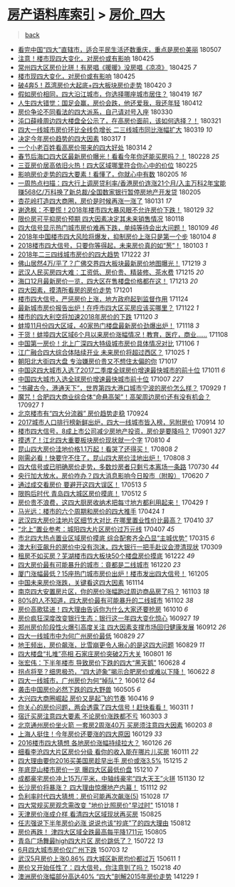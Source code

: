 [房产语料库索引](../../README.md)  > [房价_四大](房价_四大.md)
====
> [back](../README.md)

- [看完中国“四大”直辖市，适合平民生活还数重庆，重点是房价美丽](http://jkwz.applinzi.com/ittc/7100279856187311114.html#%E7%9C%8B%E5%AE%8C%E4%B8%AD%E5%9B%BD%E2%80%9C%E5%9B%9B%E5%A4%A7%E2%80%9D%E7%9B%B4%E8%BE%96%E5%B8%82%EF%BC%8C%E9%80%82%E5%90%88%E5%B9%B3%E6%B0%91%E7%94%9F%E6%B4%BB%E8%BF%98%E6%95%B0%E9%87%8D%E5%BA%86%EF%BC%8C%E9%87%8D%E7%82%B9%E6%98%AF%E6%88%BF%E4%BB%B7%E7%BE%8E%E4%B8%BD) 180507  
- [注意！楼市现四大变化，对房价或有影响](http://jkwz.applinzi.com/ittc/7096004190591779850.html#%E6%B3%A8%E6%84%8F%EF%BC%81%E6%A5%BC%E5%B8%82%E7%8E%B0%E5%9B%9B%E5%A4%A7%E5%8F%98%E5%8C%96%EF%BC%8C%E5%AF%B9%E6%88%BF%E4%BB%B7%E6%88%96%E6%9C%89%E5%BD%B1%E5%93%8D) 180425  
- [常州四大区房价比拼！有房唱《暖暖》没房唱《凉凉》](http://jkwz.applinzi.com/ittc/7095918153626551303.html#%E5%B8%B8%E5%B7%9E%E5%9B%9B%E5%A4%A7%E5%8C%BA%E6%88%BF%E4%BB%B7%E6%AF%94%E6%8B%BC%EF%BC%81%E6%9C%89%E6%88%BF%E5%94%B1%E3%80%8A%E6%9A%96%E6%9A%96%E3%80%8B%E6%B2%A1%E6%88%BF%E5%94%B1%E3%80%8A%E5%87%89%E5%87%89%E3%80%8B) 180425 *7* 
- [楼市现四大变化，对房价或有影响](http://jkwz.applinzi.com/ittc/7095872518147802122.html#%E6%A5%BC%E5%B8%82%E7%8E%B0%E5%9B%9B%E5%A4%A7%E5%8F%98%E5%8C%96%EF%BC%8C%E5%AF%B9%E6%88%BF%E4%BB%B7%E6%88%96%E6%9C%89%E5%BD%B1%E5%93%8D) 180425  
- [破4奔5！荔湾房价大起底+四大板块房价走势](http://jkwz.applinzi.com/ittc/7094070641336779792.html#%E7%A0%B44%E5%A5%945%EF%BC%81%E8%8D%94%E6%B9%BE%E6%88%BF%E4%BB%B7%E5%A4%A7%E8%B5%B7%E5%BA%95%2B%E5%9B%9B%E5%A4%A7%E6%9D%BF%E5%9D%97%E6%88%BF%E4%BB%B7%E8%B5%B0%E5%8A%BF) 180420 *3* 
- [假如房价相同，四大沿江城市，你选择哪座城市居住？](http://jkwz.applinzi.com/ittc/7093716257985790993.html#%E5%81%87%E5%A6%82%E6%88%BF%E4%BB%B7%E7%9B%B8%E5%90%8C%EF%BC%8C%E5%9B%9B%E5%A4%A7%E6%B2%BF%E6%B1%9F%E5%9F%8E%E5%B8%82%EF%BC%8C%E4%BD%A0%E9%80%89%E6%8B%A9%E5%93%AA%E5%BA%A7%E5%9F%8E%E5%B8%82%E5%B1%85%E4%BD%8F%EF%BC%9F) 180419 *167* 
- [人生四大错觉：国足会赢，房价会跌，他还爱我，我还年轻 ​​​](http://jkwz.applinzi.com/ittc/7090773209274385414.html#%E4%BA%BA%E7%94%9F%E5%9B%9B%E5%A4%A7%E9%94%99%E8%A7%89%EF%BC%9A%E5%9B%BD%E8%B6%B3%E4%BC%9A%E8%B5%A2%EF%BC%8C%E6%88%BF%E4%BB%B7%E4%BC%9A%E8%B7%8C%EF%BC%8C%E4%BB%96%E8%BF%98%E7%88%B1%E6%88%91%EF%BC%8C%E6%88%91%E8%BF%98%E5%B9%B4%E8%BD%BB+%E2%80%8B%E2%80%8B%E2%80%8B) 180412  
- [房价争论不同看法的四大派系，自己请对号入座](http://jkwz.applinzi.com/ittc/7086201666288501777.html#%E6%88%BF%E4%BB%B7%E4%BA%89%E8%AE%BA%E4%B8%8D%E5%90%8C%E7%9C%8B%E6%B3%95%E7%9A%84%E5%9B%9B%E5%A4%A7%E6%B4%BE%E7%B3%BB%EF%BC%8C%E8%87%AA%E5%B7%B1%E8%AF%B7%E5%AF%B9%E5%8F%B7%E5%85%A5%E5%BA%A7) 180330  
- [沌口薛峰周边四大楼盘全公示了，在高房价面前，该如何选择？！](http://jkwz.applinzi.com/ittc/7083004794136691723.html#%E6%B2%8C%E5%8F%A3%E8%96%9B%E5%B3%B0%E5%91%A8%E8%BE%B9%E5%9B%9B%E5%A4%A7%E6%A5%BC%E7%9B%98%E5%85%A8%E5%85%AC%E7%A4%BA%E4%BA%86%EF%BC%8C%E5%9C%A8%E9%AB%98%E6%88%BF%E4%BB%B7%E9%9D%A2%E5%89%8D%EF%BC%8C%E8%AF%A5%E5%A6%82%E4%BD%95%E9%80%89%E6%8B%A9%EF%BC%9F%EF%BC%81) 180321  
- [四大一线城市房价环比全线负增长 二三线城市同比涨幅扩大](http://jkwz.applinzi.com/ittc/7082134655384159242.html#%E5%9B%9B%E5%A4%A7%E4%B8%80%E7%BA%BF%E5%9F%8E%E5%B8%82%E6%88%BF%E4%BB%B7%E7%8E%AF%E6%AF%94%E5%85%A8%E7%BA%BF%E8%B4%9F%E5%A2%9E%E9%95%BF+%E4%BA%8C%E4%B8%89%E7%BA%BF%E5%9F%8E%E5%B8%82%E5%90%8C%E6%AF%94%E6%B6%A8%E5%B9%85%E6%89%A9%E5%A4%A7) 180319 *10* 
- [决定今年房价趋势的四大因素](http://jkwz.applinzi.com/ittc/7081406479582364679.html#%E5%86%B3%E5%AE%9A%E4%BB%8A%E5%B9%B4%E6%88%BF%E4%BB%B7%E8%B6%8B%E5%8A%BF%E7%9A%84%E5%9B%9B%E5%A4%A7%E5%9B%A0%E7%B4%A0) 180317 *1* 
- [一个小老百姓看高房价带来的四大好处](http://jkwz.applinzi.com/ittc/7080289817533613063.html#%E4%B8%80%E4%B8%AA%E5%B0%8F%E8%80%81%E7%99%BE%E5%A7%93%E7%9C%8B%E9%AB%98%E6%88%BF%E4%BB%B7%E5%B8%A6%E6%9D%A5%E7%9A%84%E5%9B%9B%E5%A4%A7%E5%A5%BD%E5%A4%84) 180314 *2* 
- [春节后海口四大区最新房价曝光！看看今年你还能买房吗？！](http://jkwz.applinzi.com/ittc/7075050102232450065.html#%E6%98%A5%E8%8A%82%E5%90%8E%E6%B5%B7%E5%8F%A3%E5%9B%9B%E5%A4%A7%E5%8C%BA%E6%9C%80%E6%96%B0%E6%88%BF%E4%BB%B7%E6%9B%9D%E5%85%89%EF%BC%81%E7%9C%8B%E7%9C%8B%E4%BB%8A%E5%B9%B4%E4%BD%A0%E8%BF%98%E8%83%BD%E4%B9%B0%E6%88%BF%E5%90%97%EF%BC%9F%EF%BC%81) 180228 *25* 
- [三亚房价居高依旧火热！四大区域哪里符合你心中的价位](http://jkwz.applinzi.com/ittc/7073982142608835590.html#%E4%B8%89%E4%BA%9A%E6%88%BF%E4%BB%B7%E5%B1%85%E9%AB%98%E4%BE%9D%E6%97%A7%E7%81%AB%E7%83%AD%EF%BC%81%E5%9B%9B%E5%A4%A7%E5%8C%BA%E5%9F%9F%E5%93%AA%E9%87%8C%E7%AC%A6%E5%90%88%E4%BD%A0%E5%BF%83%E4%B8%AD%E7%9A%84%E4%BB%B7%E4%BD%8D) 180225  
- [影响房价走势的四大要素！看懂了，你就心中有数](http://jkwz.applinzi.com/ittc/7066532677442602000.html#%E5%BD%B1%E5%93%8D%E6%88%BF%E4%BB%B7%E8%B5%B0%E5%8A%BF%E7%9A%84%E5%9B%9B%E5%A4%A7%E8%A6%81%E7%B4%A0%EF%BC%81%E7%9C%8B%E6%87%82%E4%BA%86%EF%BC%8C%E4%BD%A0%E5%B0%B1%E5%BF%83%E4%B8%AD%E6%9C%89%E6%95%B0) 180205 *16* 
- [一周热点扫描：四大行上调房贷利率/香港房价连涨21个月/入主万科2年宝能赚568亿/万科换了新总裁/全国数家银行暂停房地产开发贷](http://jkwz.applinzi.com/ittc/7066496110225261578.html#%E4%B8%80%E5%91%A8%E7%83%AD%E7%82%B9%E6%89%AB%E6%8F%8F%EF%BC%9A%E5%9B%9B%E5%A4%A7%E8%A1%8C%E4%B8%8A%E8%B0%83%E6%88%BF%E8%B4%B7%E5%88%A9%E7%8E%87%2F%E9%A6%99%E6%B8%AF%E6%88%BF%E4%BB%B7%E8%BF%9E%E6%B6%A821%E4%B8%AA%E6%9C%88%2F%E5%85%A5%E4%B8%BB%E4%B8%87%E7%A7%912%E5%B9%B4%E5%AE%9D%E8%83%BD%E8%B5%9A568%E4%BA%BF%2F%E4%B8%87%E7%A7%91%E6%8D%A2%E4%BA%86%E6%96%B0%E6%80%BB%E8%A3%81%2F%E5%85%A8%E5%9B%BD%E6%95%B0%E5%AE%B6%E9%93%B6%E8%A1%8C%E6%9A%82%E5%81%9C%E6%88%BF%E5%9C%B0%E4%BA%A7%E5%BC%80%E5%8F%91%E8%B4%B7) 180205  
- [杏花岭打造四大商圈，房价是时候再涨一涨了](http://jkwz.applinzi.com/ittc/7064744380357674001.html#%E6%9D%8F%E8%8A%B1%E5%B2%AD%E6%89%93%E9%80%A0%E5%9B%9B%E5%A4%A7%E5%95%86%E5%9C%88%EF%BC%8C%E6%88%BF%E4%BB%B7%E6%98%AF%E6%97%B6%E5%80%99%E5%86%8D%E6%B6%A8%E4%B8%80%E6%B6%A8%E4%BA%86) 180131 *17* 
- [谢逸枫：不要慌！2018年楼市四大暴风眼不允许房价下跌！](http://jkwz.applinzi.com/ittc/7064130390954869770.html#%E8%B0%A2%E9%80%B8%E6%9E%AB%EF%BC%9A%E4%B8%8D%E8%A6%81%E6%85%8C%EF%BC%812018%E5%B9%B4%E6%A5%BC%E5%B8%82%E5%9B%9B%E5%A4%A7%E6%9A%B4%E9%A3%8E%E7%9C%BC%E4%B8%8D%E5%85%81%E8%AE%B8%E6%88%BF%E4%BB%B7%E4%B8%8B%E8%B7%8C%EF%BC%81) 180129 *32* 
- [限价房可平抑房价预期 四大因素决定其未来销售情况](http://jkwz.applinzi.com/ittc/7059945516974998534.html#%E9%99%90%E4%BB%B7%E6%88%BF%E5%8F%AF%E5%B9%B3%E6%8A%91%E6%88%BF%E4%BB%B7%E9%A2%84%E6%9C%9F+%E5%9B%9B%E5%A4%A7%E5%9B%A0%E7%B4%A0%E5%86%B3%E5%AE%9A%E5%85%B6%E6%9C%AA%E6%9D%A5%E9%94%80%E5%94%AE%E6%83%85%E5%86%B5) 180118  
- [四大信号显示热门城市房价难再下跌，单纯等待会出大问题！](http://jkwz.applinzi.com/ittc/7056642366918624266.html#%E5%9B%9B%E5%A4%A7%E4%BF%A1%E5%8F%B7%E6%98%BE%E7%A4%BA%E7%83%AD%E9%97%A8%E5%9F%8E%E5%B8%82%E6%88%BF%E4%BB%B7%E9%9A%BE%E5%86%8D%E4%B8%8B%E8%B7%8C%EF%BC%8C%E5%8D%95%E7%BA%AF%E7%AD%89%E5%BE%85%E4%BC%9A%E5%87%BA%E5%A4%A7%E9%97%AE%E9%A2%98%EF%BC%81) 180109 *46* 
- [2018年中国楼市四大风险将爆发，抑制房价上涨只是第一个步](http://jkwz.applinzi.com/ittc/7054709640246330378.html#2018%E5%B9%B4%E4%B8%AD%E5%9B%BD%E6%A5%BC%E5%B8%82%E5%9B%9B%E5%A4%A7%E9%A3%8E%E9%99%A9%E5%B0%86%E7%88%86%E5%8F%91%EF%BC%8C%E6%8A%91%E5%88%B6%E6%88%BF%E4%BB%B7%E4%B8%8A%E6%B6%A8%E5%8F%AA%E6%98%AF%E7%AC%AC%E4%B8%80%E4%B8%AA%E6%AD%A5) 180104 *8* 
- [2018楼市四大信号，只要你等得起，未来房价真的如“葱”！](http://jkwz.applinzi.com/ittc/7054293632113181706.html#2018%E6%A5%BC%E5%B8%82%E5%9B%9B%E5%A4%A7%E4%BF%A1%E5%8F%B7%EF%BC%8C%E5%8F%AA%E8%A6%81%E4%BD%A0%E7%AD%89%E5%BE%97%E8%B5%B7%EF%BC%8C%E6%9C%AA%E6%9D%A5%E6%88%BF%E4%BB%B7%E7%9C%9F%E7%9A%84%E5%A6%82%E2%80%9C%E8%91%B1%E2%80%9D%EF%BC%81) 180103 *1* 
- [2018年二三四线城市房价的四大趋势](http://jkwz.applinzi.com/ittc/7050036367537472529.html#2018%E5%B9%B4%E4%BA%8C%E4%B8%89%E5%9B%9B%E7%BA%BF%E5%9F%8E%E5%B8%82%E6%88%BF%E4%BB%B7%E7%9A%84%E5%9B%9B%E5%A4%A7%E8%B6%8B%E5%8A%BF) 171222 *31* 
- [佛山居然4万/平了？广佛交界四大板块最新房价地图曝光！](http://jkwz.applinzi.com/ittc/7048816250505921553.html#%E4%BD%9B%E5%B1%B1%E5%B1%85%E7%84%B64%E4%B8%87%2F%E5%B9%B3%E4%BA%86%EF%BC%9F%E5%B9%BF%E4%BD%9B%E4%BA%A4%E7%95%8C%E5%9B%9B%E5%A4%A7%E6%9D%BF%E5%9D%97%E6%9C%80%E6%96%B0%E6%88%BF%E4%BB%B7%E5%9C%B0%E5%9B%BE%E6%9B%9D%E5%85%89%EF%BC%81) 171219 *3* 
- [武汉人民买房四大难：工资低、房价贵、精装修、茶水费](http://jkwz.applinzi.com/ittc/7047253261680116753.html#%E6%AD%A6%E6%B1%89%E4%BA%BA%E6%B0%91%E4%B9%B0%E6%88%BF%E5%9B%9B%E5%A4%A7%E9%9A%BE%EF%BC%9A%E5%B7%A5%E8%B5%84%E4%BD%8E%E3%80%81%E6%88%BF%E4%BB%B7%E8%B4%B5%E3%80%81%E7%B2%BE%E8%A3%85%E4%BF%AE%E3%80%81%E8%8C%B6%E6%B0%B4%E8%B4%B9) 171215 *20* 
- [海口12月最新房价一览，四大区在售楼盘价格都在这！](http://jkwz.applinzi.com/ittc/7046660844320982032.html#%E6%B5%B7%E5%8F%A312%E6%9C%88%E6%9C%80%E6%96%B0%E6%88%BF%E4%BB%B7%E4%B8%80%E8%A7%88%EF%BC%8C%E5%9B%9B%E5%A4%A7%E5%8C%BA%E5%9C%A8%E5%94%AE%E6%A5%BC%E7%9B%98%E4%BB%B7%E6%A0%BC%E9%83%BD%E5%9C%A8%E8%BF%99%EF%BC%81) 171213 *20* 
- [四大因素，摸清所看房的房价走势](http://jkwz.applinzi.com/ittc/7042067909575181329.html#%E5%9B%9B%E5%A4%A7%E5%9B%A0%E7%B4%A0%EF%BC%8C%E6%91%B8%E6%B8%85%E6%89%80%E7%9C%8B%E6%88%BF%E7%9A%84%E6%88%BF%E4%BB%B7%E8%B5%B0%E5%8A%BF) 171201  
- [楼市四大信号，严惩房价上涨，地方政府起到监督作用](http://jkwz.applinzi.com/ittc/7039562571932238865.html#%E6%A5%BC%E5%B8%82%E5%9B%9B%E5%A4%A7%E4%BF%A1%E5%8F%B7%EF%BC%8C%E4%B8%A5%E6%83%A9%E6%88%BF%E4%BB%B7%E4%B8%8A%E6%B6%A8%EF%BC%8C%E5%9C%B0%E6%96%B9%E6%94%BF%E5%BA%9C%E8%B5%B7%E5%88%B0%E7%9B%91%E7%9D%A3%E4%BD%9C%E7%94%A8) 171124  
- [最新城市房价报告出炉！在呼市四大区买房应该买哪里？](http://jkwz.applinzi.com/ittc/7038689215406146576.html#%E6%9C%80%E6%96%B0%E5%9F%8E%E5%B8%82%E6%88%BF%E4%BB%B7%E6%8A%A5%E5%91%8A%E5%87%BA%E7%82%89%EF%BC%81%E5%9C%A8%E5%91%BC%E5%B8%82%E5%9B%9B%E5%A4%A7%E5%8C%BA%E4%B9%B0%E6%88%BF%E5%BA%94%E8%AF%A5%E4%B9%B0%E5%93%AA%E9%87%8C%EF%BC%9F) 171122 *1* 
- [楼市的四大利空将加速2018年房价的下跌](http://jkwz.applinzi.com/ittc/7038119640566334480.html#%E6%A5%BC%E5%B8%82%E7%9A%84%E5%9B%9B%E5%A4%A7%E5%88%A9%E7%A9%BA%E5%B0%86%E5%8A%A0%E9%80%9F2018%E5%B9%B4%E6%88%BF%E4%BB%B7%E7%9A%84%E4%B8%8B%E8%B7%8C) 171120 *3* 
- [蚌埠11月份四大区域，40家热门楼盘最新房价劲爆出炉！](http://jkwz.applinzi.com/ittc/7037354484756382737.html#%E8%9A%8C%E5%9F%A011%E6%9C%88%E4%BB%BD%E5%9B%9B%E5%A4%A7%E5%8C%BA%E5%9F%9F%EF%BC%8C40%E5%AE%B6%E7%83%AD%E9%97%A8%E6%A5%BC%E7%9B%98%E6%9C%80%E6%96%B0%E6%88%BF%E4%BB%B7%E5%8A%B2%E7%88%86%E5%87%BA%E7%82%89%EF%BC%81) 171118 *3* 
- [干货！蚌埠四大区域6个月以来房价涨幅情况！教育，医疗，商业……](http://jkwz.applinzi.com/ittc/7033492898266498064.html#%E5%B9%B2%E8%B4%A7%EF%BC%81%E8%9A%8C%E5%9F%A0%E5%9B%9B%E5%A4%A7%E5%8C%BA%E5%9F%9F6%E4%B8%AA%E6%9C%88%E4%BB%A5%E6%9D%A5%E6%88%BF%E4%BB%B7%E6%B6%A8%E5%B9%85%E6%83%85%E5%86%B5%EF%BC%81%E6%95%99%E8%82%B2%EF%BC%8C%E5%8C%BB%E7%96%97%EF%BC%8C%E5%95%86%E4%B8%9A%E2%80%A6%E2%80%A6) 171108  
- [中国第一房价！北上广深四大特级城市房价具体情况对比](http://jkwz.applinzi.com/ittc/7032950842406208528.html#%E4%B8%AD%E5%9B%BD%E7%AC%AC%E4%B8%80%E6%88%BF%E4%BB%B7%EF%BC%81%E5%8C%97%E4%B8%8A%E5%B9%BF%E6%B7%B1%E5%9B%9B%E5%A4%A7%E7%89%B9%E7%BA%A7%E5%9F%8E%E5%B8%82%E6%88%BF%E4%BB%B7%E5%85%B7%E4%BD%93%E6%83%85%E5%86%B5%E5%AF%B9%E6%AF%94) 171106 *1* 
- [江广融合四大综合体陆续开业 未来房价将超过西区？](http://jkwz.applinzi.com/ittc/7028333789284140048.html#%E6%B1%9F%E5%B9%BF%E8%9E%8D%E5%90%88%E5%9B%9B%E5%A4%A7%E7%BB%BC%E5%90%88%E4%BD%93%E9%99%86%E7%BB%AD%E5%BC%80%E4%B8%9A+%E6%9C%AA%E6%9D%A5%E6%88%BF%E4%BB%B7%E5%B0%86%E8%B6%85%E8%BF%87%E8%A5%BF%E5%8C%BA%EF%BC%9F) 171025 *1* 
- [朝阳北大街四大盘 专治嫌房价贵又不想住太偏的你](http://jkwz.applinzi.com/ittc/7025220895805801489.html#%E6%9C%9D%E9%98%B3%E5%8C%97%E5%A4%A7%E8%A1%97%E5%9B%9B%E5%A4%A7%E7%9B%98+%E4%B8%93%E6%B2%BB%E5%AB%8C%E6%88%BF%E4%BB%B7%E8%B4%B5%E5%8F%88%E4%B8%8D%E6%83%B3%E4%BD%8F%E5%A4%AA%E5%81%8F%E7%9A%84%E4%BD%A0) 171017  
- [中国这四大城市入选了2017二季度全球房价增速最快城市的前十位](http://jkwz.applinzi.com/ittc/7023317664242598929.html#%E4%B8%AD%E5%9B%BD%E8%BF%99%E5%9B%9B%E5%A4%A7%E5%9F%8E%E5%B8%82%E5%85%A5%E9%80%89%E4%BA%862017%E4%BA%8C%E5%AD%A3%E5%BA%A6%E5%85%A8%E7%90%83%E6%88%BF%E4%BB%B7%E5%A2%9E%E9%80%9F%E6%9C%80%E5%BF%AB%E5%9F%8E%E5%B8%82%E7%9A%84%E5%89%8D%E5%8D%81%E4%BD%8D) 171011 *6* 
- [中国四大城市入选全球房价增速最快城市前十位](http://jkwz.applinzi.com/ittc/7021496258471134225.html#%E4%B8%AD%E5%9B%BD%E5%9B%9B%E5%A4%A7%E5%9F%8E%E5%B8%82%E5%85%A5%E9%80%89%E5%85%A8%E7%90%83%E6%88%BF%E4%BB%B7%E5%A2%9E%E9%80%9F%E6%9C%80%E5%BF%AB%E5%9F%8E%E5%B8%82%E5%89%8D%E5%8D%81%E4%BD%8D) 171007 *227* 
- [“书藏古今，港通天下”，世界第四大港口城市宁波的房价怎么样？](http://jkwz.applinzi.com/ittc/7018828425249424401.html#%E2%80%9C%E4%B9%A6%E8%97%8F%E5%8F%A4%E4%BB%8A%EF%BC%8C%E6%B8%AF%E9%80%9A%E5%A4%A9%E4%B8%8B%E2%80%9D%EF%BC%8C%E4%B8%96%E7%95%8C%E7%AC%AC%E5%9B%9B%E5%A4%A7%E6%B8%AF%E5%8F%A3%E5%9F%8E%E5%B8%82%E5%AE%81%E6%B3%A2%E7%9A%84%E6%88%BF%E4%BB%B7%E6%80%8E%E4%B9%88%E6%A0%B7%EF%BC%9F) 170929 *1* 
- [魔咒！合肥四大商业综合体“命悬高架”！高架周边房价还有没有机会？](http://jkwz.applinzi.com/ittc/7017930069803271185.html#%E9%AD%94%E5%92%92%EF%BC%81%E5%90%88%E8%82%A5%E5%9B%9B%E5%A4%A7%E5%95%86%E4%B8%9A%E7%BB%BC%E5%90%88%E4%BD%93%E2%80%9C%E5%91%BD%E6%82%AC%E9%AB%98%E6%9E%B6%E2%80%9D%EF%BC%81%E9%AB%98%E6%9E%B6%E5%91%A8%E8%BE%B9%E6%88%BF%E4%BB%B7%E8%BF%98%E6%9C%89%E6%B2%A1%E6%9C%89%E6%9C%BA%E4%BC%9A%EF%BC%9F) 170927 *1* 
- [北京楼市有“四大分流器” 房价趋势走稳](http://jkwz.applinzi.com/ittc/7016796616294663185.html#%E5%8C%97%E4%BA%AC%E6%A5%BC%E5%B8%82%E6%9C%89%E2%80%9C%E5%9B%9B%E5%A4%A7%E5%88%86%E6%B5%81%E5%99%A8%E2%80%9D+%E6%88%BF%E4%BB%B7%E8%B6%8B%E5%8A%BF%E8%B5%B0%E7%A8%B3) 170924  
- [2017城市人口排行榜新鲜出炉，四大一线城市皆入榜，另附房价](http://jkwz.applinzi.com/ittc/7013182086209602576.html#2017%E5%9F%8E%E5%B8%82%E4%BA%BA%E5%8F%A3%E6%8E%92%E8%A1%8C%E6%A6%9C%E6%96%B0%E9%B2%9C%E5%87%BA%E7%82%89%EF%BC%8C%E5%9B%9B%E5%A4%A7%E4%B8%80%E7%BA%BF%E5%9F%8E%E5%B8%82%E7%9A%86%E5%85%A5%E6%A6%9C%EF%BC%8C%E5%8F%A6%E9%99%84%E6%88%BF%E4%BB%B7) 170914 *10* 
- [楼市四大信号，8成上市公司减少房地产投资，房价是要降吗？](http://jkwz.applinzi.com/ittc/7008394269059187728.html#%E6%A5%BC%E5%B8%82%E5%9B%9B%E5%A4%A7%E4%BF%A1%E5%8F%B7%EF%BC%8C8%E6%88%90%E4%B8%8A%E5%B8%82%E5%85%AC%E5%8F%B8%E5%87%8F%E5%B0%91%E6%88%BF%E5%9C%B0%E4%BA%A7%E6%8A%95%E8%B5%84%EF%BC%8C%E6%88%BF%E4%BB%B7%E6%98%AF%E8%A6%81%E9%99%8D%E5%90%97%EF%BC%9F) 170901 *327* 
- [摸透了！江北四大重要板块房价现状就一个字](http://jkwz.applinzi.com/ittc/7000096660699743249.html#%E6%91%B8%E9%80%8F%E4%BA%86%EF%BC%81%E6%B1%9F%E5%8C%97%E5%9B%9B%E5%A4%A7%E9%87%8D%E8%A6%81%E6%9D%BF%E5%9D%97%E6%88%BF%E4%BB%B7%E7%8E%B0%E7%8A%B6%E5%B0%B1%E4%B8%80%E4%B8%AA%E5%AD%97) 170810 *4* 
- [昆山四大房价洼地价格1.1万起！看哭了还得买！](http://jkwz.applinzi.com/ittc/6999424643398894608.html#%E6%98%86%E5%B1%B1%E5%9B%9B%E5%A4%A7%E6%88%BF%E4%BB%B7%E6%B4%BC%E5%9C%B0%E4%BB%B7%E6%A0%BC1.1%E4%B8%87%E8%B5%B7%EF%BC%81%E7%9C%8B%E5%93%AD%E4%BA%86%E8%BF%98%E5%BE%97%E4%B9%B0%EF%BC%81) 170808 *2* 
- [刚需必看！快要守不住了，昆山四大房价洼地出炉！](http://jkwz.applinzi.com/ittc/6999369292234359824.html#%E5%88%9A%E9%9C%80%E5%BF%85%E7%9C%8B%EF%BC%81%E5%BF%AB%E8%A6%81%E5%AE%88%E4%B8%8D%E4%BD%8F%E4%BA%86%EF%BC%8C%E6%98%86%E5%B1%B1%E5%9B%9B%E5%A4%A7%E6%88%BF%E4%BB%B7%E6%B4%BC%E5%9C%B0%E5%87%BA%E7%82%89%EF%BC%81) 170808 *3* 
- [四大信号或已明确房价走势，多数炒房者只剩亏本离场一条路](http://jkwz.applinzi.com/ittc/6995933217470022673.html#%E5%9B%9B%E5%A4%A7%E4%BF%A1%E5%8F%B7%E6%88%96%E5%B7%B2%E6%98%8E%E7%A1%AE%E6%88%BF%E4%BB%B7%E8%B5%B0%E5%8A%BF%EF%BC%8C%E5%A4%9A%E6%95%B0%E7%82%92%E6%88%BF%E8%80%85%E5%8F%AA%E5%89%A9%E4%BA%8F%E6%9C%AC%E7%A6%BB%E5%9C%BA%E4%B8%80%E6%9D%A1%E8%B7%AF) 170730 *44* 
- [央行加大放水，房价咋办？四大消息影响今日股市（附股）](http://jkwz.applinzi.com/ittc/6981149911536894981.html#%E5%A4%AE%E8%A1%8C%E5%8A%A0%E5%A4%A7%E6%94%BE%E6%B0%B4%EF%BC%8C%E6%88%BF%E4%BB%B7%E5%92%8B%E5%8A%9E%EF%BC%9F%E5%9B%9B%E5%A4%A7%E6%B6%88%E6%81%AF%E5%BD%B1%E5%93%8D%E4%BB%8A%E6%97%A5%E8%82%A1%E5%B8%82%EF%BC%88%E9%99%84%E8%82%A1%EF%BC%89) 170620 *7* 
- [通过成交看房价 要避开这四大误区！](http://jkwz.applinzi.com/ittc/6967084148727481349.html#%E9%80%9A%E8%BF%87%E6%88%90%E4%BA%A4%E7%9C%8B%E6%88%BF%E4%BB%B7+%E8%A6%81%E9%81%BF%E5%BC%80%E8%BF%99%E5%9B%9B%E5%A4%A7%E8%AF%AF%E5%8C%BA%EF%BC%81) 170513 *5* 
- [限购后时代 青岛四大城区房价摸底！](http://jkwz.applinzi.com/ittc/6966848220377383941.html#%E9%99%90%E8%B4%AD%E5%90%8E%E6%97%B6%E4%BB%A3+%E9%9D%92%E5%B2%9B%E5%9B%9B%E5%A4%A7%E5%9F%8E%E5%8C%BA%E6%88%BF%E4%BB%B7%E6%91%B8%E5%BA%95%EF%BC%81) 170512 *5* 
- [房价贵不浪费，这四大厨房收纳术把每寸地方都利用起来！](http://jkwz.applinzi.com/ittc/6961878810533299205.html#%E6%88%BF%E4%BB%B7%E8%B4%B5%E4%B8%8D%E6%B5%AA%E8%B4%B9%EF%BC%8C%E8%BF%99%E5%9B%9B%E5%A4%A7%E5%8E%A8%E6%88%BF%E6%94%B6%E7%BA%B3%E6%9C%AF%E6%8A%8A%E6%AF%8F%E5%AF%B8%E5%9C%B0%E6%96%B9%E9%83%BD%E5%88%A9%E7%94%A8%E8%B5%B7%E6%9D%A5%EF%BC%81) 170429 *1* 
- [马光远：楼市的六个周期和房价的四大推手](http://jkwz.applinzi.com/ittc/6960156373462549508.html#%E9%A9%AC%E5%85%89%E8%BF%9C%EF%BC%9A%E6%A5%BC%E5%B8%82%E7%9A%84%E5%85%AD%E4%B8%AA%E5%91%A8%E6%9C%9F%E5%92%8C%E6%88%BF%E4%BB%B7%E7%9A%84%E5%9B%9B%E5%A4%A7%E6%8E%A8%E6%89%8B) 170424 *1* 
- [武汉四大房价洼地片区细节大对比 在哪里置业性价比最高？](http://jkwz.applinzi.com/ittc/6954840436614104069.html#%E6%AD%A6%E6%B1%89%E5%9B%9B%E5%A4%A7%E6%88%BF%E4%BB%B7%E6%B4%BC%E5%9C%B0%E7%89%87%E5%8C%BA%E7%BB%86%E8%8A%82%E5%A4%A7%E5%AF%B9%E6%AF%94+%E5%9C%A8%E5%93%AA%E9%87%8C%E7%BD%AE%E4%B8%9A%E6%80%A7%E4%BB%B7%E6%AF%94%E6%9C%80%E9%AB%98%EF%BC%9F) 170410 *37* 
- [“北上”置业参考：城阳四大片区房价过万元线](http://jkwz.applinzi.com/ittc/6953714198583444485.html#%E2%80%9C%E5%8C%97%E4%B8%8A%E2%80%9D%E7%BD%AE%E4%B8%9A%E5%8F%82%E8%80%83%EF%BC%9A%E5%9F%8E%E9%98%B3%E5%9B%9B%E5%A4%A7%E7%89%87%E5%8C%BA%E6%88%BF%E4%BB%B7%E8%BF%87%E4%B8%87%E5%85%83%E7%BA%BF) 170407 *45* 
- [市北四大热点置业区域房价摸底 综合配套齐全凸显“主城优势”](http://jkwz.applinzi.com/ittc/6945150617378096133.html#%E5%B8%82%E5%8C%97%E5%9B%9B%E5%A4%A7%E7%83%AD%E7%82%B9%E7%BD%AE%E4%B8%9A%E5%8C%BA%E5%9F%9F%E6%88%BF%E4%BB%B7%E6%91%B8%E5%BA%95+%E7%BB%BC%E5%90%88%E9%85%8D%E5%A5%97%E9%BD%90%E5%85%A8%E5%87%B8%E6%98%BE%E2%80%9C%E4%B8%BB%E5%9F%8E%E4%BC%98%E5%8A%BF%E2%80%9D) 170315 *6* 
- [澳大利亚飙升的房价中没有泡沫，四大银行一把手赴议会澄清现状](http://jkwz.applinzi.com/ittc/6943027617715454981.html#%E6%BE%B3%E5%A4%A7%E5%88%A9%E4%BA%9A%E9%A3%99%E5%8D%87%E7%9A%84%E6%88%BF%E4%BB%B7%E4%B8%AD%E6%B2%A1%E6%9C%89%E6%B3%A1%E6%B2%AB%EF%BC%8C%E5%9B%9B%E5%A4%A7%E9%93%B6%E8%A1%8C%E4%B8%80%E6%8A%8A%E6%89%8B%E8%B5%B4%E8%AE%AE%E4%BC%9A%E6%BE%84%E6%B8%85%E7%8E%B0%E7%8A%B6) 170309  
- [租房不如买房？芜湖楼市四大板块50个楼盘房价摸底](http://jkwz.applinzi.com/ittc/6914369350017745925.html#%E7%A7%9F%E6%88%BF%E4%B8%8D%E5%A6%82%E4%B9%B0%E6%88%BF%EF%BC%9F%E8%8A%9C%E6%B9%96%E6%A5%BC%E5%B8%82%E5%9B%9B%E5%A4%A7%E6%9D%BF%E5%9D%9750%E4%B8%AA%E6%A5%BC%E7%9B%98%E6%88%BF%E4%BB%B7%E6%91%B8%E5%BA%95) 161222 *49* 
- [四大房价最有可能暴升的城市：竟都是二线城市](http://jkwz.applinzi.com/ittc/6913642360411259909.html#%E5%9B%9B%E5%A4%A7%E6%88%BF%E4%BB%B7%E6%9C%80%E6%9C%89%E5%8F%AF%E8%83%BD%E6%9A%B4%E5%8D%87%E7%9A%84%E5%9F%8E%E5%B8%82%EF%BC%9A%E7%AB%9F%E9%83%BD%E6%98%AF%E4%BA%8C%E7%BA%BF%E5%9F%8E%E5%B8%82) 161220 *23* 
- [厦门涨幅最低？15座热门城市房价出炉！楼市发出四大信号！](http://jkwz.applinzi.com/ittc/6908062254846444549.html#%E5%8E%A6%E9%97%A8%E6%B6%A8%E5%B9%85%E6%9C%80%E4%BD%8E%EF%BC%9F15%E5%BA%A7%E7%83%AD%E9%97%A8%E5%9F%8E%E5%B8%82%E6%88%BF%E4%BB%B7%E5%87%BA%E7%82%89%EF%BC%81%E6%A5%BC%E5%B8%82%E5%8F%91%E5%87%BA%E5%9B%9B%E5%A4%A7%E4%BF%A1%E5%8F%B7%EF%BC%81) 161205  
- [中国未来房价涨跌，关键看这四大因素](http://jkwz.applinzi.com/ittc/6900423945911534596.html#%E4%B8%AD%E5%9B%BD%E6%9C%AA%E6%9D%A5%E6%88%BF%E4%BB%B7%E6%B6%A8%E8%B7%8C%EF%BC%8C%E5%85%B3%E9%94%AE%E7%9C%8B%E8%BF%99%E5%9B%9B%E5%A4%A7%E5%9B%A0%E7%B4%A0) 161114  
- [南京四大安置房片区，你的房价涨幅跑过周边商品房了吗？](http://jkwz.applinzi.com/ittc/6896195491544433668.html#%E5%8D%97%E4%BA%AC%E5%9B%9B%E5%A4%A7%E5%AE%89%E7%BD%AE%E6%88%BF%E7%89%87%E5%8C%BA%EF%BC%8C%E4%BD%A0%E7%9A%84%E6%88%BF%E4%BB%B7%E6%B6%A8%E5%B9%85%E8%B7%91%E8%BF%87%E5%91%A8%E8%BE%B9%E5%95%86%E5%93%81%E6%88%BF%E4%BA%86%E5%90%97%EF%BC%9F) 161103 *18* 
- [80%的人不知道，四大房价最有可能暴升的二线城市](http://jkwz.applinzi.com/ittc/6895937885215130629.html#80%25%E7%9A%84%E4%BA%BA%E4%B8%8D%E7%9F%A5%E9%81%93%EF%BC%8C%E5%9B%9B%E5%A4%A7%E6%88%BF%E4%BB%B7%E6%9C%80%E6%9C%89%E5%8F%AF%E8%83%BD%E6%9A%B4%E5%8D%87%E7%9A%84%E4%BA%8C%E7%BA%BF%E5%9F%8E%E5%B8%82) 161102 *38* 
- [房价高歌猛进！四大理由告诉你为什么大家还要抢房](http://jkwz.applinzi.com/ittc/6887406880254592004.html#%E6%88%BF%E4%BB%B7%E9%AB%98%E6%AD%8C%E7%8C%9B%E8%BF%9B%EF%BC%81%E5%9B%9B%E5%A4%A7%E7%90%86%E7%94%B1%E5%91%8A%E8%AF%89%E4%BD%A0%E4%B8%BA%E4%BB%80%E4%B9%88%E5%A4%A7%E5%AE%B6%E8%BF%98%E8%A6%81%E6%8A%A2%E6%88%BF) 161010 *6* 
- [房价疯狂深度改变银行生态：银行这一年四大变化惊心](http://jkwz.applinzi.com/ittc/6882650011501855749.html#%E6%88%BF%E4%BB%B7%E7%96%AF%E7%8B%82%E6%B7%B1%E5%BA%A6%E6%94%B9%E5%8F%98%E9%93%B6%E8%A1%8C%E7%94%9F%E6%80%81%EF%BC%9A%E9%93%B6%E8%A1%8C%E8%BF%99%E4%B8%80%E5%B9%B4%E5%9B%9B%E5%A4%A7%E5%8F%98%E5%8C%96%E6%83%8A%E5%BF%83) 160927 *19* 
- [郑州房价阶段性火爆引高度关注 四大因素支撑市场回归健康发展](http://jkwz.applinzi.com/ittc/6876776436697924612.html#%E9%83%91%E5%B7%9E%E6%88%BF%E4%BB%B7%E9%98%B6%E6%AE%B5%E6%80%A7%E7%81%AB%E7%88%86%E5%BC%95%E9%AB%98%E5%BA%A6%E5%85%B3%E6%B3%A8+%E5%9B%9B%E5%A4%A7%E5%9B%A0%E7%B4%A0%E6%94%AF%E6%92%91%E5%B8%82%E5%9C%BA%E5%9B%9E%E5%BD%92%E5%81%A5%E5%BA%B7%E5%8F%91%E5%B1%95) 160912 *26* 
- [四大一线城市中为何广州房价最低](http://jkwz.applinzi.com/ittc/6871788928545326084.html#%E5%9B%9B%E5%A4%A7%E4%B8%80%E7%BA%BF%E5%9F%8E%E5%B8%82%E4%B8%AD%E4%B8%BA%E4%BD%95%E5%B9%BF%E5%B7%9E%E6%88%BF%E4%BB%B7%E6%9C%80%E4%BD%8E) 160829 *27* 
- [地王频出，房价飙涨，比雪崩更令人揪心的是这四大问题](http://jkwz.applinzi.com/ittc/6871741705136636933.html#%E5%9C%B0%E7%8E%8B%E9%A2%91%E5%87%BA%EF%BC%8C%E6%88%BF%E4%BB%B7%E9%A3%99%E6%B6%A8%EF%BC%8C%E6%AF%94%E9%9B%AA%E5%B4%A9%E6%9B%B4%E4%BB%A4%E4%BA%BA%E6%8F%AA%E5%BF%83%E7%9A%84%E6%98%AF%E8%BF%99%E5%9B%9B%E5%A4%A7%E9%97%AE%E9%A2%98) 160829 *11* 
- [四大楼盘“扎堆”亮相 石家庄房价突破2万大关](http://jkwz.applinzi.com/ittc/6861321567279252485.html#%E5%9B%9B%E5%A4%A7%E6%A5%BC%E7%9B%98%E2%80%9C%E6%89%8E%E5%A0%86%E2%80%9D%E4%BA%AE%E7%9B%B8+%E7%9F%B3%E5%AE%B6%E5%BA%84%E6%88%BF%E4%BB%B7%E7%AA%81%E7%A0%B42%E4%B8%87%E5%A4%A7%E5%85%B3) 160801 *16* 
- [张宏伟：下半年楼市 导致房价下跌的四大“黑天鹅”](http://jkwz.applinzi.com/ittc/6848842550571697156.html#%E5%BC%A0%E5%AE%8F%E4%BC%9F%EF%BC%9A%E4%B8%8B%E5%8D%8A%E5%B9%B4%E6%A5%BC%E5%B8%82+%E5%AF%BC%E8%87%B4%E6%88%BF%E4%BB%B7%E4%B8%8B%E8%B7%8C%E7%9A%84%E5%9B%9B%E5%A4%A7%E2%80%9C%E9%BB%91%E5%A4%A9%E9%B9%85%E2%80%9D) 160628 *4* 
- [拐点将至？细思极恐，“四大迹象”揭示合肥房价或难以下降！](http://jkwz.applinzi.com/ittc/6846600446256612356.html#%E6%8B%90%E7%82%B9%E5%B0%86%E8%87%B3%EF%BC%9F%E7%BB%86%E6%80%9D%E6%9E%81%E6%81%90%EF%BC%8C%E2%80%9C%E5%9B%9B%E5%A4%A7%E8%BF%B9%E8%B1%A1%E2%80%9D%E6%8F%AD%E7%A4%BA%E5%90%88%E8%82%A5%E6%88%BF%E4%BB%B7%E6%88%96%E9%9A%BE%E4%BB%A5%E4%B8%8B%E9%99%8D%EF%BC%81) 160622 *8* 
- [四大一线城市，广州房价为何“掉队”？](http://jkwz.applinzi.com/ittc/6842785993031418884.html#%E5%9B%9B%E5%A4%A7%E4%B8%80%E7%BA%BF%E5%9F%8E%E5%B8%82%EF%BC%8C%E5%B9%BF%E5%B7%9E%E6%88%BF%E4%BB%B7%E4%B8%BA%E4%BD%95%E2%80%9C%E6%8E%89%E9%98%9F%E2%80%9D%EF%BC%9F) 160612 *64* 
- [袭击中国房价必然下跌的四大野兽](http://jkwz.applinzi.com/ittc/6828788996968563717.html#%E8%A2%AD%E5%87%BB%E4%B8%AD%E5%9B%BD%E6%88%BF%E4%BB%B7%E5%BF%85%E7%84%B6%E4%B8%8B%E8%B7%8C%E7%9A%84%E5%9B%9B%E5%A4%A7%E9%87%8E%E5%85%BD) 160505 *6* 
- [大兴四大商圈崛起 房价又是起飞的节奏](http://jkwz.applinzi.com/ittc/6821752865005503493.html#%E5%A4%A7%E5%85%B4%E5%9B%9B%E5%A4%A7%E5%95%86%E5%9C%88%E5%B4%9B%E8%B5%B7+%E6%88%BF%E4%BB%B7%E5%8F%88%E6%98%AF%E8%B5%B7%E9%A3%9E%E7%9A%84%E8%8A%82%E5%A5%8F) 160416 *9* 
- [你关心的房价问题，两会透露了四大信号！赶快看看！](http://jkwz.applinzi.com/ittc/6808241729920566277.html#%E4%BD%A0%E5%85%B3%E5%BF%83%E7%9A%84%E6%88%BF%E4%BB%B7%E9%97%AE%E9%A2%98%EF%BC%8C%E4%B8%A4%E4%BC%9A%E9%80%8F%E9%9C%B2%E4%BA%86%E5%9B%9B%E5%A4%A7%E4%BF%A1%E5%8F%B7%EF%BC%81%E8%B5%B6%E5%BF%AB%E7%9C%8B%E7%9C%8B%EF%BC%81) 160311 *1* 
- [宿迁买房注意四大要素 不论房价涨跌都不亏](http://jkwz.applinzi.com/ittc/6805310476552504324.html#%E5%AE%BF%E8%BF%81%E4%B9%B0%E6%88%BF%E6%B3%A8%E6%84%8F%E5%9B%9B%E5%A4%A7%E8%A6%81%E7%B4%A0+%E4%B8%8D%E8%AE%BA%E6%88%BF%E4%BB%B7%E6%B6%A8%E8%B7%8C%E9%83%BD%E4%B8%8D%E4%BA%8F) 160303 *3* 
- [北京通州房价坐火箭 一套房2周涨40万 买房须注意四大因素](http://jkwz.applinzi.com/ittc/6794644904491877381.html#%E5%8C%97%E4%BA%AC%E9%80%9A%E5%B7%9E%E6%88%BF%E4%BB%B7%E5%9D%90%E7%81%AB%E7%AE%AD+%E4%B8%80%E5%A5%97%E6%88%BF2%E5%91%A8%E6%B6%A840%E4%B8%87+%E4%B9%B0%E6%88%BF%E9%A1%BB%E6%B3%A8%E6%84%8F%E5%9B%9B%E5%A4%A7%E5%9B%A0%E7%B4%A0) 160203 *8* 
- [上海人挺住！今年房价还要涨的四大原因](http://jkwz.applinzi.com/ittc/6792677238482928645.html#%E4%B8%8A%E6%B5%B7%E4%BA%BA%E6%8C%BA%E4%BD%8F%EF%BC%81%E4%BB%8A%E5%B9%B4%E6%88%BF%E4%BB%B7%E8%BF%98%E8%A6%81%E6%B6%A8%E7%9A%84%E5%9B%9B%E5%A4%A7%E5%8E%9F%E5%9B%A0) 160129 *33* 
- [2016楼市四大猜想 各地房价涨幅持续拉大？](http://jkwz.applinzi.com/ittc/6791545038324630532.html#2016%E6%A5%BC%E5%B8%82%E5%9B%9B%E5%A4%A7%E7%8C%9C%E6%83%B3+%E5%90%84%E5%9C%B0%E6%88%BF%E4%BB%B7%E6%B6%A8%E5%B9%85%E6%8C%81%E7%BB%AD%E6%8B%89%E5%A4%A7%EF%BC%9F) 160126 *26* 
- [细看李沧四大片区房价分级 看你的收入能在哪片儿买房](http://jkwz.applinzi.com/ittc/6786005066087662596.html#%E7%BB%86%E7%9C%8B%E6%9D%8E%E6%B2%A7%E5%9B%9B%E5%A4%A7%E7%89%87%E5%8C%BA%E6%88%BF%E4%BB%B7%E5%88%86%E7%BA%A7+%E7%9C%8B%E4%BD%A0%E7%9A%84%E6%94%B6%E5%85%A5%E8%83%BD%E5%9C%A8%E5%93%AA%E7%89%87%E5%84%BF%E4%B9%B0%E6%88%BF) 160111 *22* 
- [四大理由要你2016买美国房趁早出手 房价或涨3.5%](http://jkwz.applinzi.com/ittc/6776101218992784389.html#%E5%9B%9B%E5%A4%A7%E7%90%86%E7%94%B1%E8%A6%81%E4%BD%A02016%E4%B9%B0%E7%BE%8E%E5%9B%BD%E6%88%BF%E8%B6%81%E6%97%A9%E5%87%BA%E6%89%8B+%E6%88%BF%E4%BB%B7%E6%88%96%E6%B6%A83.5%25) 151215 *2* 
- [年底昆山楼市房价一览 曝四大区最低价盘](http://jkwz.applinzi.com/ittc/6774105791925847045.html#%E5%B9%B4%E5%BA%95%E6%98%86%E5%B1%B1%E6%A5%BC%E5%B8%82%E6%88%BF%E4%BB%B7%E4%B8%80%E8%A7%88+%E6%9B%9D%E5%9B%9B%E5%A4%A7%E5%8C%BA%E6%9C%80%E4%BD%8E%E4%BB%B7%E7%9B%98) 151210 *7* 
- [成都豪宅房价冲上15万/平米，中轴线豪宅“四大天王”火拼](http://jkwz.applinzi.com/ittc/6770478895128380421.html#%E6%88%90%E9%83%BD%E8%B1%AA%E5%AE%85%E6%88%BF%E4%BB%B7%E5%86%B2%E4%B8%8A15%E4%B8%87%2F%E5%B9%B3%E7%B1%B3%EF%BC%8C%E4%B8%AD%E8%BD%B4%E7%BA%BF%E8%B1%AA%E5%AE%85%E2%80%9C%E5%9B%9B%E5%A4%A7%E5%A4%A9%E7%8E%8B%E2%80%9D%E7%81%AB%E6%8B%BC) 151130 *12* 
- [长沙房价将暴涨？ 四大理由惊爆地产内幕！](http://jkwz.applinzi.com/ittc/6763719704455939076.html#%E9%95%BF%E6%B2%99%E6%88%BF%E4%BB%B7%E5%B0%86%E6%9A%B4%E6%B6%A8%EF%BC%9F+%E5%9B%9B%E5%A4%A7%E7%90%86%E7%94%B1%E6%83%8A%E7%88%86%E5%9C%B0%E4%BA%A7%E5%86%85%E5%B9%95%EF%BC%81) 151112 *92* 
- [负利率时代四大猜想：房价可能再次飙涨(5)](http://jkwz.applinzi.com/ittc/6757793293071401989.html#%E8%B4%9F%E5%88%A9%E7%8E%87%E6%97%B6%E4%BB%A3%E5%9B%9B%E5%A4%A7%E7%8C%9C%E6%83%B3%EF%BC%9A%E6%88%BF%E4%BB%B7%E5%8F%AF%E8%83%BD%E5%86%8D%E6%AC%A1%E9%A3%99%E6%B6%A8%285%29) 151028 *17* 
- [四大常规买房观念需改变 &quot;地价比照房价&quot;早过时&quot;](http://jkwz.applinzi.com/ittc/6754417431595844613.html#%E5%9B%9B%E5%A4%A7%E5%B8%B8%E8%A7%84%E4%B9%B0%E6%88%BF%E8%A7%82%E5%BF%B5%E9%9C%80%E6%94%B9%E5%8F%98+%26quot%3B%E5%9C%B0%E4%BB%B7%E6%AF%94%E7%85%A7%E6%88%BF%E4%BB%B7%26quot%3B%E6%97%A9%E8%BF%87%E6%97%B6%26quot%3B) 151018 *1* 
- [天津房价涨成介样 看清四大区域现状再买房](http://jkwz.applinzi.com/ittc/6734574897436951557.html#%E5%A4%A9%E6%B4%A5%E6%88%BF%E4%BB%B7%E6%B6%A8%E6%88%90%E4%BB%8B%E6%A0%B7+%E7%9C%8B%E6%B8%85%E5%9B%9B%E5%A4%A7%E5%8C%BA%E5%9F%9F%E7%8E%B0%E7%8A%B6%E5%86%8D%E4%B9%B0%E6%88%BF) 150825  
- [任志强说下半年房价必涨 说说也该“抄底”了的四大理由](http://jkwz.applinzi.com/ittc/547650615691196757.html#%E4%BB%BB%E5%BF%97%E5%BC%BA%E8%AF%B4%E4%B8%8B%E5%8D%8A%E5%B9%B4%E6%88%BF%E4%BB%B7%E5%BF%85%E6%B6%A8+%E8%AF%B4%E8%AF%B4%E4%B9%9F%E8%AF%A5%E2%80%9C%E6%8A%84%E5%BA%95%E2%80%9D%E4%BA%86%E7%9A%84%E5%9B%9B%E5%A4%A7%E7%90%86%E7%94%B1) 150812  
- [房价再跌！ 津四大区域全跌最高每平降1711元](http://jkwz.applinzi.com/ittc/547650615568939229.html#%E6%88%BF%E4%BB%B7%E5%86%8D%E8%B7%8C%EF%BC%81+%E6%B4%A5%E5%9B%9B%E5%A4%A7%E5%8C%BA%E5%9F%9F%E5%85%A8%E8%B7%8C%E6%9C%80%E9%AB%98%E6%AF%8F%E5%B9%B3%E9%99%8D1711%E5%85%83) 150805  
- [青岛广场舞最high四大片区 房价跳低了？](http://jkwz.applinzi.com/ittc/547650615206595878.html#%E9%9D%92%E5%B2%9B%E5%B9%BF%E5%9C%BA%E8%88%9E%E6%9C%80high%E5%9B%9B%E5%A4%A7%E7%89%87%E5%8C%BA+%E6%88%BF%E4%BB%B7%E8%B7%B3%E4%BD%8E%E4%BA%86%EF%BC%9F) 150722 *13* 
- [6月四大城市房价仅广州下跌](http://jkwz.applinzi.com/ittc/547650611424566265.html#6%E6%9C%88%E5%9B%9B%E5%A4%A7%E5%9F%8E%E5%B8%82%E6%88%BF%E4%BB%B7%E4%BB%85%E5%B9%BF%E5%B7%9E%E4%B8%8B%E8%B7%8C) 150703 *12* 
- [武汉5月房价上涨0.86% 四大城区新房均价都过万](http://jkwz.applinzi.com/ittc/547650611422147690.html#%E6%AD%A6%E6%B1%895%E6%9C%88%E6%88%BF%E4%BB%B7%E4%B8%8A%E6%B6%A80.86%25+%E5%9B%9B%E5%A4%A7%E5%9F%8E%E5%8C%BA%E6%96%B0%E6%88%BF%E5%9D%87%E4%BB%B7%E9%83%BD%E8%BF%87%E4%B8%87) 150611 *1* 
- [房价又开始任性了：四大信号，你注意到了吗？](http://jkwz.applinzi.com/ittc/547650611391942587.html#%E6%88%BF%E4%BB%B7%E5%8F%88%E5%BC%80%E5%A7%8B%E4%BB%BB%E6%80%A7%E4%BA%86%EF%BC%9A%E5%9B%9B%E5%A4%A7%E4%BF%A1%E5%8F%B7%EF%BC%8C%E4%BD%A0%E6%B3%A8%E6%84%8F%E5%88%B0%E4%BA%86%E5%90%97%EF%BC%9F) 150218 *40* 
- [澳洲房价涨幅部分高达40% “四大”剖解2015年房价走势](http://jkwz.applinzi.com/ittc/547650611384569710.html#%E6%BE%B3%E6%B4%B2%E6%88%BF%E4%BB%B7%E6%B6%A8%E5%B9%85%E9%83%A8%E5%88%86%E9%AB%98%E8%BE%BE40%25+%E2%80%9C%E5%9B%9B%E5%A4%A7%E2%80%9D%E5%89%96%E8%A7%A32015%E5%B9%B4%E6%88%BF%E4%BB%B7%E8%B5%B0%E5%8A%BF) 141229 *1* 
